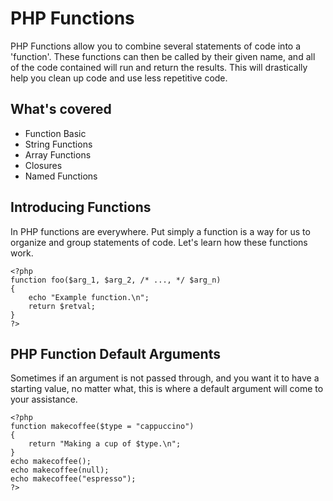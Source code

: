PHP Functions
===================

PHP Functions allow you to combine several statements of code into a 'function'. These functions can then be called by their given name, and all of the code contained will run and return the results. This will drastically help you clean up code and use less repetitive code.

What's covered
---------------

- Function Basic
- String Functions
- Array Functions
- Closures
- Named Functions

Introducing Functions
---------------------

In PHP functions are everywhere. Put simply a function is a way for us to organize and group statements of code. Let's learn how these functions work.

```
<?php
function foo($arg_1, $arg_2, /* ..., */ $arg_n)
{
    echo "Example function.\n";
    return $retval;
}
?>

```

PHP Function Default Arguments
------------------------------

Sometimes if an argument is not passed through, and you want it to have a starting value, no matter what, this is where a default argument will come to your assistance.

```
<?php
function makecoffee($type = "cappuccino")
{
    return "Making a cup of $type.\n";
}
echo makecoffee();
echo makecoffee(null);
echo makecoffee("espresso");
?>
```
